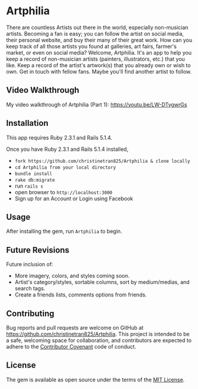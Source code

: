 # Artphilia
There are countless Artists out there in the world, especially non-musician artists. Becoming a fan is easy; you can follow the artist on social media, their personal website, and buy their many of their great work. How can you keep track of all those artists you found at galleries, art fairs, farmer's market, or even on social media? Welcome, Artphilia. It's an app to help you keep a record of non-musician artists (painters, illustrators, etc.) that you like. Keep a record of the artist's artwork(s) that you already own or wish to own. Get in touch with fellow fans. Maybe you'll find another artist to follow.

## Video Walkthrough
My video walkthrough of Artphilia (Part 1): https://youtu.be/LW-DTvgwrGs

## Installation
This app requires Ruby 2.3.1 and Rails 5.1.4.

Once you have Ruby 2.3.1 and Rails 5.1.4 installed,

* ```fork https://github.com/christinetran825/Artphilia & clone locally```
* ```cd Artphilia from your local directory```
* ```bundle install```
* ```rake db:migrate```
* run ```rails s```
* open browser to ```http://localhost:3000```
* Sign up for an Account or Login using Facebook

## Usage
After installing the gem, run `Artphilia` to begin.

## Future Revisions
Future inclusion of:
 * More imagery, colors, and styles coming soon.
 * Artist's category/styles, sortable columns, sort by medium/medias, and search tags.
 * Create a friends lists, comments options from friends.

## Contributing
Bug reports and pull requests are welcome on GitHub at https://github.com/christinetran825/Artphilia. This project is intended to be a safe, welcoming space for collaboration, and contributors are expected to adhere to the [Contributor Covenant](http://contributor-covenant.org) code of conduct.

## License
The gem is available as open source under the terms of the [MIT License](http://opensource.org/licenses/MIT).
